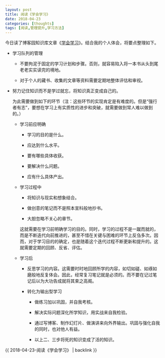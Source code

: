 ```yaml
---
layout: post
title: 阅读《学会学习》
date: 2018-04-23
categories: [thoughts]
tags: [阅读,管理提升,学习方法]
---
```


今日读了博客园知识库文章《[学会学习](https://kb.cnblogs.com/page/585734/)》。结合我的个人体会，将要点整理如下。

* 学习队列的管理

  * 不要拘泥于固定的学习计划和步骤。否则，就容易陷入将一本书从头到尾老老实实读完的境地。

  * 对于个人的藏书、收集的文章等资料需要定期地整体评估和审视。

* 努力记住知识而不是学过就忘，将知识真正变成自己的。

  为此需要做到如下的环节（注：这些环节的实现肯定是有难度的。但是“强行者有志”，要想在学习上有实质性的进步和突破，就需要做到常人难以做到的。）

  * 学习前应明确

    * 学习的目的是什么。

    * 应达到什么水平。

    * 要有哪些具体收获。

    * 要解决什么问题。

    * 应有什么具体产出。

  * 学习过程中

    * 将知识与现实和想象结合。

    * 做创意的笔记而不是照本宣科般地抄书。

    * 大胆忽略不关心的章节。

    这就需要在学习前明确学习的目的。同时，学习的过程不是一蹴而就的，而是不断迭代向前推进的，甚至不惜在关键与困难的环节上反刍多次。因而，对于学习目的的确定，也是随着这个迭代过程不断更新和提升的。这就需要定期的回顾、反省、评估。

  * 学习后

    * 反思学习的内容。这需要时时地回顾所学的内容，如切如磋、如琢如磨般地反复体会。因此，经常复习笔记就是必须的。而不要在记过笔记后以为大功告成就将其束之高阁。

    * 转化为输出型学习

      * 做练习加以巩固，并自我考核。

      * 解决实际问题深化所学知识，用实战来自我检验。

      * 通过写博客、制作幻灯片、做演讲来向外界输出。巩固与强化自我的同时，也对他人有益。

      * 以上二、三步将死的知识变成了活的知识。

{{ 2018-04-23-阅读《学会学习》 | backlink }}
